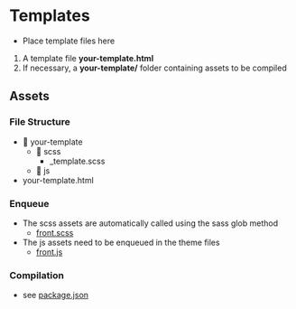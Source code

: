 # Templates

- Place template files here

1. A template file **your-template.html**
2. If necessary, a **your-template/** folder containing assets to be compiled

## Assets

### File Structure

- 📂 your-template
  - 📂 scss
    - \_template.scss
  - 📂 js
- your-template.html

### Enqueue

- The scss assets are automatically called using the sass glob method
  - [front.scss](../src/styles/front.scss)
- The js assets need to be enqueued in the theme files
  - [front.js](../src/scripts/front.js)

### Compilation

- see [package.json](../package.json)
